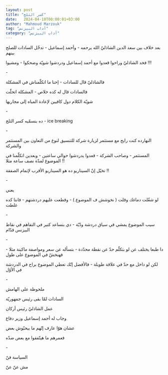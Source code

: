 ```yaml
---
layout: post
title: "كسر الثلج"
date:   2024-04-10T00:00:01+03:00
author: "Mahmoud Marzouk"
tag: "آداب البيزنس"
category: "آداب البيزنس"
---
```



بعد خلاف بين سعد الدين الشاذليّ الله يرحمه - وأحمد
إسماعيل - تدخّل السادات للصلح بينهم

فخد الشاذليّ وراحوا قعدوا مع أحمد إسماعيل ودردشوا شويّة
وضحكوا - ومشيوا !!!

\-

فالشاذليّ قال للسادات - إحنا ما اتكلّمناش في
المشكلة

فالسادات قال له كده خلاص - المشكلة اتحلّت

شويّة الكلام دول كافيين لإعادة المياه إلى مجاريها

\-

ده بنسمّيه كسر الثلج - ice breaking

\-

النهارده كنت رايح مع مستثمر لزيارة شركة للتنسيق لنوع من
التعاون بين المستثمر والشركة

المستثمر - وصاحب الشركة - قعدوا يدردشوا حوالي ساعتين -
وبعدين اتكلّمنا في الموضوع لمدّة نصف ساعة مثلا !!

تخيّل إنّ السيناريو ده هو السيناريو الأقرب لإتمام
الصفقة !!

\-

يعني

لو شغّلت دماغك وقلت ( نخوشش ف الموضوع ) - وقطعت عليهم
دردشتهم - فانتا كده غلطت

\-

سيب الموضوع يمشي في سياق دردشة ودّيّة -
دي بتساعد كتير في التفاهم في نقاط البيزنس قدّام

\-

دا طبعا يختلف عن لو بتكلّم حدّ عن نقطة محدّدة - بتسأله عن
سعر ومواصفة ماكينة مثلا - فهنخشّ في الموضوع على طول

لكن لو داخل مع حدّ في علاقة طويلة - فالأفضل إنّك تعطي
الموضوع براح في الدردشة في الأوّل

\-

ملحوظة على الهامش

السادات لمّا بقى رئيس جمهوريّة

عمل الشاذليّ رئيس أركان

وجاب له أحمد إسماعيل وزير دفاع

عشان هوّا عارف إنّهم ما بيحبّوش بعض

فعمرهم ما هيتّفقوا مع بعض ضدّه

\-

السياسة فنّ

مش عنّ عنّ
